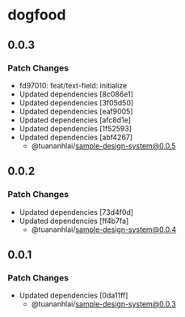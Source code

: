 # dogfood

## 0.0.3

### Patch Changes

- fd97010: feat/text-field: initialize
- Updated dependencies [8c086e1]
- Updated dependencies [3f05d50]
- Updated dependencies [eaf9005]
- Updated dependencies [afc8d1e]
- Updated dependencies [1f52593]
- Updated dependencies [abf4267]
  - @tuananhlai/sample-design-system@0.0.5

## 0.0.2

### Patch Changes

- Updated dependencies [73d4f0d]
- Updated dependencies [ff4b7fa]
  - @tuananhlai/sample-design-system@0.0.4

## 0.0.1

### Patch Changes

- Updated dependencies [0da11ff]
  - @tuananhlai/sample-design-system@0.0.3
